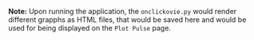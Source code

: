 **Note:** Upon running the application, the ```onclickovie.py``` would render different grapphs as HTML files, that would be saved here and would be used for being displayed on the ```Plot Pulse``` page.
